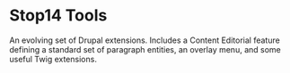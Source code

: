 # Stop14 Tools
An evolving set of Drupal extensions. Includes a Content Editorial feature defining a standard set of paragraph entities, an overlay menu, and some useful Twig extensions.